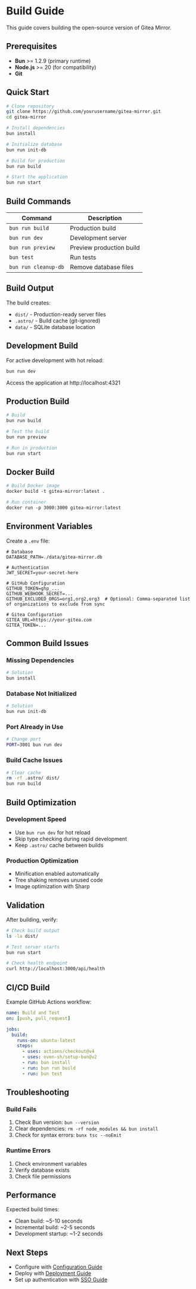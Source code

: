 # Build Guide

This guide covers building the open-source version of Gitea Mirror.

## Prerequisites

- **Bun** >= 1.2.9 (primary runtime)
- **Node.js** >= 20 (for compatibility)
- **Git**

## Quick Start

```bash
# Clone repository
git clone https://github.com/yourusername/gitea-mirror.git
cd gitea-mirror

# Install dependencies
bun install

# Initialize database
bun run init-db

# Build for production
bun run build

# Start the application
bun run start
```

## Build Commands

| Command | Description |
|---------|-------------|
| `bun run build` | Production build |
| `bun run dev` | Development server |
| `bun run preview` | Preview production build |
| `bun test` | Run tests |
| `bun run cleanup-db` | Remove database files |

## Build Output

The build creates:
- `dist/` - Production-ready server files
- `.astro/` - Build cache (git-ignored)
- `data/` - SQLite database location

## Development Build

For active development with hot reload:

```bash
bun run dev
```

Access the application at http://localhost:4321

## Production Build

```bash
# Build
bun run build

# Test the build
bun run preview

# Run in production
bun run start
```

## Docker Build

```dockerfile
# Build Docker image
docker build -t gitea-mirror:latest .

# Run container
docker run -p 3000:3000 gitea-mirror:latest
```

## Environment Variables

Create a `.env` file:

```env
# Database
DATABASE_PATH=./data/gitea-mirror.db

# Authentication
JWT_SECRET=your-secret-here

# GitHub Configuration
GITHUB_TOKEN=ghp_...
GITHUB_WEBHOOK_SECRET=...
GITHUB_EXCLUDED_ORGS=org1,org2,org3  # Optional: Comma-separated list of organizations to exclude from sync

# Gitea Configuration
GITEA_URL=https://your-gitea.com
GITEA_TOKEN=...
```

## Common Build Issues

### Missing Dependencies

```bash
# Solution
bun install
```

### Database Not Initialized

```bash
# Solution
bun run init-db
```

### Port Already in Use

```bash
# Change port
PORT=3001 bun run dev
```

### Build Cache Issues

```bash
# Clear cache
rm -rf .astro/ dist/
bun run build
```

## Build Optimization

### Development Speed

- Use `bun run dev` for hot reload
- Skip type checking during rapid development
- Keep `.astro/` cache between builds

### Production Optimization

- Minification enabled automatically
- Tree shaking removes unused code
- Image optimization with Sharp

## Validation

After building, verify:

```bash
# Check build output
ls -la dist/

# Test server starts
bun run start

# Check health endpoint
curl http://localhost:3000/api/health
```

## CI/CD Build

Example GitHub Actions workflow:

```yaml
name: Build and Test
on: [push, pull_request]

jobs:
  build:
    runs-on: ubuntu-latest
    steps:
      - uses: actions/checkout@v4
      - uses: oven-sh/setup-bun@v2
      - run: bun install
      - run: bun run build
      - run: bun test
```

## Troubleshooting

### Build Fails

1. Check Bun version: `bun --version`
2. Clear dependencies: `rm -rf node_modules && bun install`
3. Check for syntax errors: `bunx tsc --noEmit`

### Runtime Errors

1. Check environment variables
2. Verify database exists
3. Check file permissions

## Performance

Expected build times:
- Clean build: ~5-10 seconds
- Incremental build: ~2-5 seconds
- Development startup: ~1-2 seconds

## Next Steps

- Configure with [Configuration Guide](./CONFIGURATION.md)
- Deploy with [Deployment Guide](./DEPLOYMENT.md)
- Set up authentication with [SSO Guide](./SSO-OIDC-SETUP.md)
